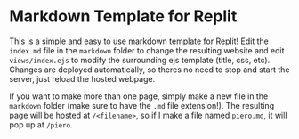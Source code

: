 # Markdown Template for Replit

This is a simple and easy to use markdown template for Replit! Edit the `index.md` file in the `markdown` folder to change the resulting website and edit `views/index.ejs` to modify the surrounding ejs template (title, css, etc). Changes are deployed automatically, so theres no need to stop and start the server, just reload the hosted webpage. 

If you want to make more than one page, simply make a new file in the `markdown` folder (make sure to have the `.md` file extension!). The resulting page will be hosted at `/<filename>`, so if I make a file named `piero.md`, it will pop up at `/piero`.